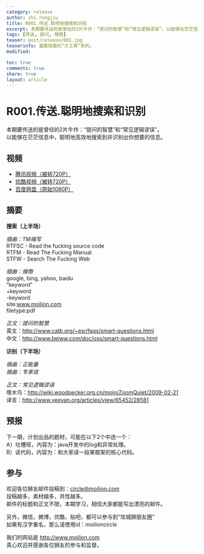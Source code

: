 ```yaml
---
category: release
author: shi.rongjiu
title: R001.传送.聪明地搜索和识别
excerpt: 本期要传送的是曾经的2片牛作：“提问的智慧”和“常见逻辑谬误”。以能够在茫茫信息中，聪明地高效地搜索到并识别出你想要的信息。
tags: [传送, 提问, 搜商]
teaser: post/release/001.jpg
teaserinfo: 鎏嘉拍摄的“大工美”系列。
modified: 

toc: true
comments: true
share: true
layout: article
---
```


# R001.传送.聪明地搜索和识别

本期要传送的是曾经的2片牛作：“提问的智慧”和“常见逻辑谬误”。  
以能够在茫茫信息中，聪明地高效地搜索到并识别出你想要的信息。  

## 视频

  * [腾讯视频（被转720P）](http://v.qq.com/x/page/m0132mx55mg.html)
  * [优酷视频（被转720P）](http://v.youku.com/v_show/id_XNzM4NjY4MTUy.html)
  * [百度网盘（原始1080P）](http://pan.baidu.com/s/1o8C1b0e)

## 摘要

**搜索（上半场）**

*插曲：TM缩写*  
RTFSC - Read the fucking source code  
RTFM - Read The Fucking Manual  
STFW - Search The Fucking Web  

*插曲：搜商*  
google, bing, yahoo, baidu  
“keyword”  
+keyword   
-keyword   
site:www.moilion.com  
filetype:pdf  

*正文：提问的智慧*  
英文：http://www.catb.org/~esr/faqs/smart-questions.html  
中文：http://www.beiww.com/doc/oss/smart-questions.html

**识别（下半场）**

*插曲：正能量*  
*插曲：专家说*

*正文：常见逻辑谬误*  
啄木鸟：http://wiki.woodpecker.org.cn/moin/ZoomQuiet/2009-02-21  
译言：http://www.yeeyan.org/articles/view/65452/28581

## 预报

下一期，计划出品的题材，可能在以下2个中选一个：  
A）吐槽班，内容为：java开发中的log和异常处理。  
B）读代码，内容为：和大家读一段某框架的核心代码。  

## 参与

欢迎各位狮友邮件投稿到：circle@moilion.com  
投稿越多，素材越多，共性越多。  
邮件的标题和正文不限，本期学习，相信大家都能写出漂亮的邮件。  

另外，微信，微博，优酷，贴吧，都可以参与到“攻城狮朋友圈”  
如果有汉字重名，那么请使用id：moilioncircle

我们的网站是 http://www.moilion.com  
真心欢迎并感谢各位狮友的参与和监督。

